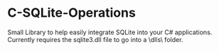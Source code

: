 # C-SQLite-Operations
Small Library to help easily integrate SQLite into your C# applications. Currently requires the sqlite3.dll file to go into a \dlls\ folder.
